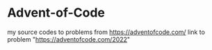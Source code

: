 # Advent-of-Code
my source codes to problems from https://adventofcode.com/ 
link to problem "https://adventofcode.com/2022"
